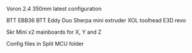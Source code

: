 Voron 2.4 350mm
latest configuration

BTT EBB36
BTT Eddy Duo
Sherpa mini extruder
XOL toolhead
E3D revo 

Skr Mini x2 mainboards for X, Y and Z

Config files in Split MCU folder
